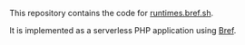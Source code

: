 This repository contains the code for [runtimes.bref.sh](https://runtimes.bref.sh/).

It is implemented as a serverless PHP application using [Bref](https://bref.sh/).
